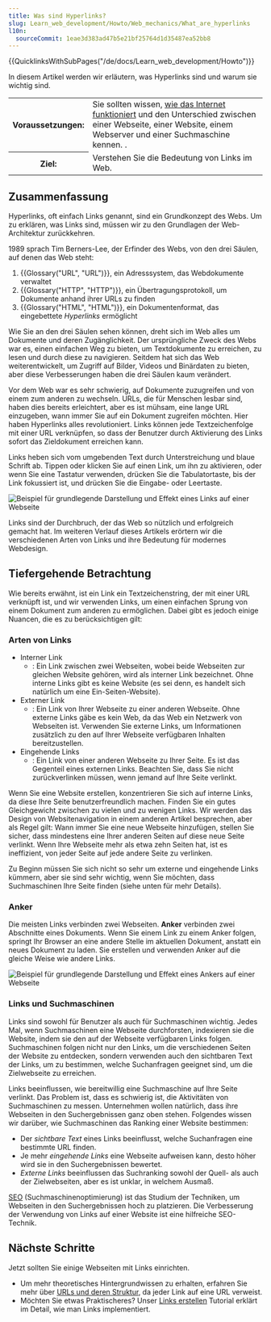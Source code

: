 ```yaml
---
title: Was sind Hyperlinks?
slug: Learn_web_development/Howto/Web_mechanics/What_are_hyperlinks
l10n:
  sourceCommit: 1eae3d383ad47b5e21bf25764d1d35487ea52bb8
---
```


{{QuicklinksWithSubPages("/de/docs/Learn_web_development/Howto")}}

In diesem Artikel werden wir erläutern, was Hyperlinks sind und warum sie wichtig sind.

<table>
  <tbody>
    <tr>
      <th scope="row">Voraussetzungen:</th>
      <td>
        Sie sollten wissen,
        <a href="/de/docs/Learn_web_development/Howto/Web_mechanics/How_does_the_Internet_work"
          >wie das Internet funktioniert</a
        >
        und den Unterschied zwischen einer Webseite, einer Website, einem
        Webserver und einer Suchmaschine kennen. <a
          href="/de/docs/Learn_web_development/Getting_started/Environment_setup/Browsing_the_web"
        >
          </a
        >.
      </td>
    </tr>
    <tr>
      <th scope="row">Ziel:</th>
      <td>Verstehen Sie die Bedeutung von Links im Web.</td>
    </tr>
  </tbody>
</table>

## Zusammenfassung

Hyperlinks, oft einfach Links genannt, sind ein Grundkonzept des Webs. Um zu erklären, was Links sind, müssen wir zu den Grundlagen der Web-Architektur zurückkehren.

1989 sprach Tim Berners-Lee, der Erfinder des Webs, von den drei Säulen, auf denen das Web steht:

1. {{Glossary("URL", "URL")}}, ein Adresssystem, das Webdokumente verwaltet
2. {{Glossary("HTTP", "HTTP")}}, ein Übertragungsprotokoll, um Dokumente anhand ihrer URLs zu finden
3. {{Glossary("HTML", "HTML")}}, ein Dokumentenformat, das eingebettete _Hyperlinks_ ermöglicht

Wie Sie an den drei Säulen sehen können, dreht sich im Web alles um Dokumente und deren Zugänglichkeit. Der ursprüngliche Zweck des Webs war es, einen einfachen Weg zu bieten, um Textdokumente zu erreichen, zu lesen und durch diese zu navigieren. Seitdem hat sich das Web weiterentwickelt, um Zugriff auf Bilder, Videos und Binärdaten zu bieten, aber diese Verbesserungen haben die drei Säulen kaum verändert.

Vor dem Web war es sehr schwierig, auf Dokumente zuzugreifen und von einem zum anderen zu wechseln. URLs, die für Menschen lesbar sind, haben dies bereits erleichtert, aber es ist mühsam, eine lange URL einzugeben, wann immer Sie auf ein Dokument zugreifen möchten. Hier haben Hyperlinks alles revolutioniert. Links können jede Textzeichenfolge mit einer URL verknüpfen, so dass der Benutzer durch Aktivierung des Links sofort das Zieldokument erreichen kann.

Links heben sich vom umgebenden Text durch Unterstreichung und blaue Schrift ab. Tippen oder klicken Sie auf einen Link, um ihn zu aktivieren, oder wenn Sie eine Tastatur verwenden, drücken Sie die Tabulatortaste, bis der Link fokussiert ist, und drücken Sie die Eingabe- oder Leertaste.

![Beispiel für grundlegende Darstellung und Effekt eines Links auf einer Webseite](link-1.png)

Links sind der Durchbruch, der das Web so nützlich und erfolgreich gemacht hat. Im weiteren Verlauf dieses Artikels erörtern wir die verschiedenen Arten von Links und ihre Bedeutung für modernes Webdesign.

## Tiefergehende Betrachtung

Wie bereits erwähnt, ist ein Link ein Textzeichenstring, der mit einer URL verknüpft ist, und wir verwenden Links, um einen einfachen Sprung von einem Dokument zum anderen zu ermöglichen. Dabei gibt es jedoch einige Nuancen, die es zu berücksichtigen gilt:

### Arten von Links

- Interner Link
  - : Ein Link zwischen zwei Webseiten, wobei beide Webseiten zur gleichen Website gehören, wird als interner Link bezeichnet. Ohne interne Links gibt es keine Website (es sei denn, es handelt sich natürlich um eine Ein-Seiten-Website).
- Externer Link
  - : Ein Link von Ihrer Webseite zu einer anderen Webseite. Ohne externe Links gäbe es kein Web, da das Web ein Netzwerk von Webseiten ist. Verwenden Sie externe Links, um Informationen zusätzlich zu den auf Ihrer Webseite verfügbaren Inhalten bereitzustellen.
- Eingehende Links
  - : Ein Link von einer anderen Webseite zu Ihrer Seite. Es ist das Gegenteil eines externen Links. Beachten Sie, dass Sie nicht zurückverlinken müssen, wenn jemand auf Ihre Seite verlinkt.

Wenn Sie eine Website erstellen, konzentrieren Sie sich auf interne Links, da diese Ihre Seite benutzerfreundlich machen. Finden Sie ein gutes Gleichgewicht zwischen zu vielen und zu wenigen Links. Wir werden das Design von Websitenavigation in einem anderen Artikel besprechen, aber als Regel gilt: Wann immer Sie eine neue Webseite hinzufügen, stellen Sie sicher, dass mindestens eine Ihrer anderen Seiten auf diese neue Seite verlinkt. Wenn Ihre Webseite mehr als etwa zehn Seiten hat, ist es ineffizient, von jeder Seite auf jede andere Seite zu verlinken.

Zu Beginn müssen Sie sich nicht so sehr um externe und eingehende Links kümmern, aber sie sind sehr wichtig, wenn Sie möchten, dass Suchmaschinen Ihre Seite finden (siehe unten für mehr Details).

### Anker

Die meisten Links verbinden zwei Webseiten. **Anker** verbinden zwei Abschnitte eines Dokuments. Wenn Sie einem Link zu einem Anker folgen, springt Ihr Browser an eine andere Stelle im aktuellen Dokument, anstatt ein neues Dokument zu laden. Sie erstellen und verwenden Anker auf die gleiche Weise wie andere Links.

![Beispiel für grundlegende Darstellung und Effekt eines Ankers auf einer Webseite](link-2.png)

### Links und Suchmaschinen

Links sind sowohl für Benutzer als auch für Suchmaschinen wichtig. Jedes Mal, wenn Suchmaschinen eine Webseite durchforsten, indexieren sie die Website, indem sie den auf der Webseite verfügbaren Links folgen. Suchmaschinen folgen nicht nur den Links, um die verschiedenen Seiten der Website zu entdecken, sondern verwenden auch den sichtbaren Text der Links, um zu bestimmen, welche Suchanfragen geeignet sind, um die Zielwebseite zu erreichen.

Links beeinflussen, wie bereitwillig eine Suchmaschine auf Ihre Seite verlinkt. Das Problem ist, dass es schwierig ist, die Aktivitäten von Suchmaschinen zu messen. Unternehmen wollen natürlich, dass ihre Webseiten in den Suchergebnissen ganz oben stehen. Folgendes wissen wir darüber, wie Suchmaschinen das Ranking einer Website bestimmen:

- Der _sichtbare Text_ eines Links beeinflusst, welche Suchanfragen eine bestimmte URL finden.
- Je mehr _eingehende Links_ eine Webseite aufweisen kann, desto höher wird sie in den Suchergebnissen bewertet.
- _Externe Links_ beeinflussen das Suchranking sowohl der Quell- als auch der Zielwebseiten, aber es ist unklar, in welchem Ausmaß.

[SEO](https://en.wikipedia.org/wiki/Search_engine_optimization) (Suchmaschinenoptimierung) ist das Studium der Techniken, um Webseiten in den Suchergebnissen hoch zu platzieren. Die Verbesserung der Verwendung von Links auf einer Website ist eine hilfreiche SEO-Technik.

## Nächste Schritte

Jetzt sollten Sie einige Webseiten mit Links einrichten.

- Um mehr theoretisches Hintergrundwissen zu erhalten, erfahren Sie mehr über [URLs und deren Struktur](/de/docs/Learn_web_development/Howto/Web_mechanics/What_is_a_URL), da jeder Link auf eine URL verweist.
- Möchten Sie etwas Praktischeres? Unser [Links erstellen](/de/docs/Learn_web_development/Core/Structuring_content/Creating_links) Tutorial erklärt im Detail, wie man Links implementiert.
